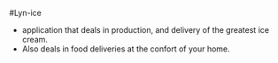#Lyn-ice 
* application that deals in production, and delivery of the greatest ice cream.
* Also deals in food deliveries at the confort of your home.

